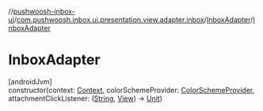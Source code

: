 //[pushwoosh-inbox-ui](../../../index.md)/[com.pushwoosh.inbox.ui.presentation.view.adapter.inbox](../index.md)/[InboxAdapter](index.md)/[InboxAdapter](-inbox-adapter.md)

# InboxAdapter

[androidJvm]\
constructor(context: [Context](https://developer.android.com/reference/kotlin/android/content/Context.html), colorSchemeProvider: [ColorSchemeProvider](../../com.pushwoosh.inbox.ui.presentation.view.style/-color-scheme-provider/index.md), attachmentClickListener: ([String](https://kotlinlang.org/api/latest/jvm/stdlib/kotlin-stdlib/kotlin/-string/index.html), [View](https://developer.android.com/reference/kotlin/android/view/View.html)) -&gt; [Unit](https://kotlinlang.org/api/latest/jvm/stdlib/kotlin-stdlib/kotlin/-unit/index.html))
